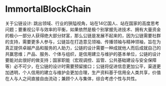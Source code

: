 # ImmortalBlockChain
关于公链设计: 跳出领域、行业的狭隘视角，站在14亿国人、站在国家的高度思考问题；要重视公平与效率的平衡，如果依然是极个别掌握先进技术、拥有大量资金的极小一部分人获得绝大部分财富，那么公链是发展不起来的，因为公链需要社群的支持，需要更多人参与，公链旨在打造意见领袖、传播领袖与精神领袖，旨在为真正提供卓越产品和服务的人助力，公链的设计需要一种成就他人而后成就自己的共赢思维；产品、服务、个体与组织，是信用建立与维护的基本单位，公链的设计要能对此很好的做支持；国家职能（宏观调控、监管、公共基础建设与安全保障等）必不可少，在公链的设计时需要预留接口；公链将促进信息更加公平，渠道更加透明，个人信用的建立与维护会更加合理，生产资料基于信用全人类共享，价值在人与人之间直接自由流动；兼顾个人与集体，综合考虑个性与共性。
